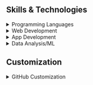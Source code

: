 ## Skills & Technologies

<details>
<summary>Programming Languages</summary>
<ul>
  <li>Python</li>
  <li>JavaScript</li>
  <li>C++</li>
  <li>Java</li>
  <li>SQL</li>
</ul>
</details>

<details>
<summary>Web Development</summary>
<ul>
  <li>HTML</li>
  <li>CSS</li>
  <li>React.js</li>
  <li>Node.js</li>
  <li>Express.js</li>
  <li>Firebase</li>
</ul>
</details>

<details>
<summary>App Development</summary>
<ul>
  <li>Flutter</li>
</ul>
</details>

<!-- Add more sections as needed -->

<details>
<summary>Data Analysis/ML</summary>
<ul>
  <li>Pandas</li>
  <li>NumPy</li>
  <li>Matplotlib</li>
  <li>Seaborn</li>
  <li>Scikit-learn</li>
  <li>PyTorch</li>
</ul>
</details>

## Customization

<details>
<summary>GitHub Customization</summary>
<ul>
  <li>GitHub Actions for automating workflows</li>
  <li>GitHub Pages for hosting portfolio/documentation</li>
  <li>Explore plugins and themes for profile enhancement</li>
</ul>
</details>
